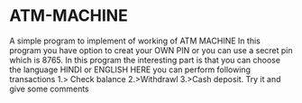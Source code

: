 # ATM-MACHINE
A  simple program to implement of working of ATM MACHINE 
In this program you have option to creat your OWN PIN or you can use a secret pin which is 8765.
In this program the interesting part is that you can choose the language HINDI or ENGLISH 
HERE you can perform following transactions
1.> Check balance
2.>Withdrawl
3.>Cash deposit.
Try it and give some comments
